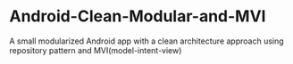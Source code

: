 # Android-Clean-Modular-and-MVI

A small modularized Android app with a clean architecture approach using repository pattern and MVI(model-intent-view)















